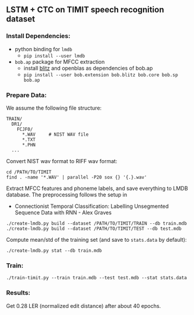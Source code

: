 
## LSTM + CTC on TIMIT speech recognition dataset

### Install Dependencies:
+ python binding for `lmdb`
  + `pip install --user lmdb`
+ `bob.ap` package for MFCC extraction
  + install [blitz](https://github.com/blitzpp/blitz) and openblas as dependencies of bob.ap
  + `pip install --user bob.extension bob.blitz bob.core bob.sp bob.ap`

### Prepare Data:
We assume the following file structure:
```
TRAIN/
  DR1/
    FCJF0/
      *.WAV     # NIST WAV file
      *.TXT
      *.PHN
  ...
```

Convert NIST wav format to RIFF wav format:
```
cd /PATH/TO/TIMIT
find . -name '*.WAV' | parallel -P20 sox {} '{.}.wav'
```

Extract MFCC features and phoneme labels, and save everything to LMDB database. The preprocessing
follows the setup in
+ Connectionist Temporal Classification: Labelling Unsegmented Sequence Data with RNN - Alex Graves

```
./create-lmdb.py build --dataset /PATH/TO/TIMIT/TRAIN --db train.mdb
./create-lmdb.py build --dataset /PATH/TO/TIMIT/TEST --db test.mdb
```

Compute mean/std of the training set (and save to `stats.data` by default):
```
./create-lmdb.py stat --db train.mdb
```

### Train:
```
./train-timit.py --train train.mdb --test test.mdb --stat stats.data
```

### Results:
Get 0.28 LER (normalized edit distance) after about 40 epochs.
